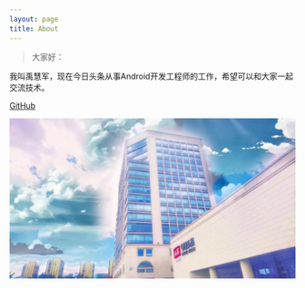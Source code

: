 ```yaml
---
layout: page
title: About
---
```


> 大家好：

我叫禹慧军，现在今日头条从事Android开发工程师的工作，希望可以和大家一起交流技术。

[GitHub](https://github.com/Leiluojun)


![](image/about/toutiao.jpeg)
